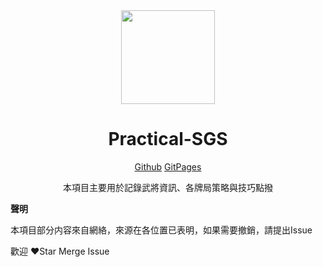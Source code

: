 <div align="center">

<img src="https://www.sanguosha.com/static/pc/dist/img/logo.png" height="150" />

# Practical-SGS

[Github](https://github.com/TRSWNCA/Practical-SGS)
[GitPages](https://trswnca.github.io/Practical-SGS/)



本項目主要用於記錄武將資訊、各牌局策略與技巧點撥
</div>


**聲明**

本項目部分内容來自網絡，來源在各位置已表明，如果需要撤銷，請提出Issue

歡迎 ❤️Star Merge Issue
